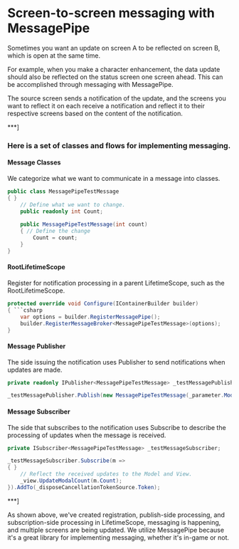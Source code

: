 # Screen-to-screen messaging with MessagePipe

Sometimes you want an update on screen A to be reflected on screen B, which is open at the same time.

For example, when you make a character enhancement, the data update should also be reflected on the status screen one screen ahead. This can be accomplished through messaging with MessagePipe.

The source screen sends a notification of the update, and the screens you want to reflect it on each receive a notification and reflect it to their respective screens based on the content of the notification.

***]

### Here is a set of classes and flows for implementing messaging.

#### Message Classes

We categorize what we want to communicate in a message into classes.

```csharp
public class MessagePipeTestMessage
{ }
    // Define what we want to change.
    public readonly int Count;
    
    public MessagePipeTestMessage(int count)
    { // Define the change
        Count = count;
    }
}
```

#### RootLifetimeScope

Register for notification processing in a parent LifetimeScope, such as the RootLifetimeScope.

```csharp
protected override void Configure(IContainerBuilder builder)
{ ```csharp
    var options = builder.RegisterMessagePipe();
    builder.RegisterMessageBroker<MessagePipeTestMessage>(options);
}
```

#### Message Publisher

The side issuing the notification uses Publisher to send notifications when updates are made.

```csharp
private readonly IPublisher<MessagePipeTestMessage> _testMessagePublisher;

_testMessagePublisher.Publish(new MessagePipeTestMessage(_parameter.ModalCount));
```

#### Message Subscriber

The side that subscribes to the notification uses Subscribe to describe the processing of updates when the message is received.

```csharp
private ISubscriber<MessagePipeTestMessage> _testMessageSubscriber;

_testMessageSubscriber.Subscribe(m =>
{ }
    // Reflect the received updates to the Model and View.
    _view.UpdateModalCount(m.Count);
}).AddTo(_disposeCancellationTokenSource.Token);
```

***]

As shown above, we've created registration, publish-side processing, and subscription-side processing in LifetimeScope, messaging is happening, and multiple screens are being updated. We utilize MessagePipe because it's a great library for implementing messaging, whether it's in-game or not.
